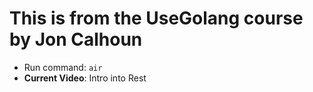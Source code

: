# This is from the UseGolang course by Jon Calhoun

- Run command: `air`
- **Current Video**: Intro into Rest 
